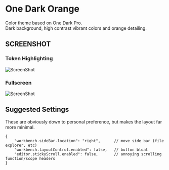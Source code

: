 # One Dark Orange
Color theme based on One Dark Pro.  
Dark background, high contrast vibrant colors and orange detailing.

## SCREENSHOT
### Token Highlighting
![ScreenShot](https://i.imgur.com/LCnZeRS.png)

### Fullscreen
![ScreenShot](https://i.imgur.com/poxSHTj.png)


## Suggested Settings
These are obviously down to personal preference, but makes the layout far more minimal.
```jsonc
{
    "workbench.sideBar.location": "right",      // move side bar (file explorer, etc)
    "workbench.layoutControl.enabled": false,   // button bloat
    "editor.stickyScroll.enabled": false,       // annoying scrolling function/scope headers
}
```
